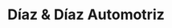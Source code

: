 ---
title: "Díaz & Díaz Automotriz"
url: /quilpue/diaz-y-diaz-automotriz/
shop: reparación de automóviles
---